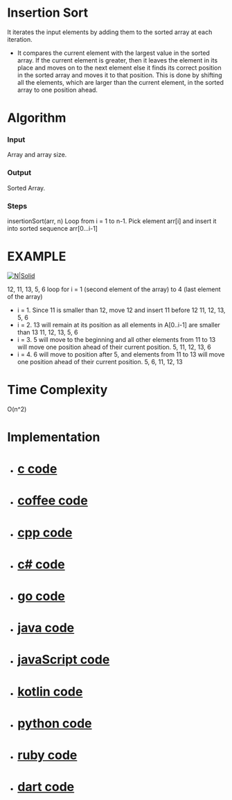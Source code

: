 # Insertion Sort



It iterates the input elements by adding them to the sorted array at each iteration.

  - It compares the current element with the largest value in the sorted array. If the current element is greater, then it leaves the element in its place and moves on to the next element else it finds its correct position in the sorted array and moves it to that position. This is done by shifting all the elements, which are larger than the current element, in the sorted array to one position ahead.
 
#   Algorithm
### Input
Array and array size.
### Output
Sorted Array.
### Steps
insertionSort(arr, n)
Loop from i = 1 to n-1.
     Pick element arr[i] and insert it into sorted sequence arr[0…i-1]

# EXAMPLE
[![N|Solid](https://www.testingdocs.com/questions/wp-content/uploads/InsertionSort.png)](https://nodesource.com/products/nsolid)

12, 11, 13, 5, 6
loop for i = 1 (second element of the array) to 4 (last element of the array)
-	i = 1. Since 11 is smaller than 12, move 12 and insert 11 before 12
11, 12, 13, 5, 6
-	i = 2. 13 will remain at its position as all elements in A[0..i-1] are smaller than 13
11, 12, 13, 5, 6
-	i = 3. 5 will move to the beginning and all other elements from 11 to 13 will move one position ahead of their current position.
5, 11, 12, 13, 6
-	i = 4. 6 will move to position after 5, and elements from 11 to 13 will move one position ahead of their current position.
5, 6, 11, 12, 13

# Time Complexity
O(n^2)

# Implementation

 - # [c code]
 - # [coffee code]
 - # [cpp code]
 - # [c# code]
 - # [go code]
 - # [java code]
 - # [javaScript code]
 - # [kotlin code]
 - # [python code]
 - # [ruby code]
 - # [dart code]



[c code]: <http://github.com/jainaman224/Algo_Ds_Notes/blob/master/Insertion_Sort/Insertion_Sort.c>
[coffee code]: < https://github.com/jainaman224/Algo_Ds_Notes/blob/master/Insertion_Sort/Insertion_Sort.coffee>
  [cpp code]: <https://github.com/jainaman224/Algo_Ds_Notes/blob/master/Insertion_Sort/Insertion_Sort.cpp>
   [c# code]: <https://github.com/jainaman224/Algo_Ds_Notes/blob/master/Insertion_Sort/Insertion_Sort.cs>
   [go code]: <https://github.com/jainaman224/Algo_Ds_Notes/blob/master/Insertion_Sort/Insertion_Sort.go>
   [java code]: <https://github.com/jainaman224/Algo_Ds_Notes/blob/master/Insertion_Sort/Insertion_Sort.java>
   [javaScript code]: <https://github.com/jainaman224/Algo_Ds_Notes/blob/master/Insertion_Sort/Insertion_Sort.js>
   [kotlin code]: <http://nodejs.org>
   [python code]: <http://twitter.github.com/bootstrap/>
   [ruby code]: <http://jquery.com>
   [dart code ]: <http://twitter.com/tjholowaychuk>
   
  